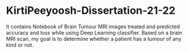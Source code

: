 # KirtiPeeyoosh-Dissertation-21-22
It contains Notebook of Brain Tumour MRI images treated and predicted accuracy and loss while using Deep Learning classifier. 
Based on a brain MRI scan, my goal is to determine whether a patient has a tumour of any kind or not.
